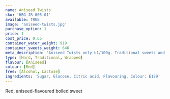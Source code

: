 ```yaml
---
name: Aniseed Twists
sku: 'HBG-JR-005-01'
available: TRUE
image: 'aniseed-twists.jpg'
purchase_option: 1
price: 1
cost_price: 0.65
container_water_weight: 919
container_sweets_weight: 646
meta_description: 'Aniseed Twists only Ł1/100g. Traditional sweets and more at Humbugs Confectionery Store. Specialists in satisfying your sweet tooth!'
type: [Hard, Traditional, Wrapped]
flavour: [Aniseed]
colour: [Red]
free: [Alcohol, Lactose]
ingredients: 'Sugar, Glucose, Citric acid, Flavouring, Colour: E129'
---
```

Red, aniseed-flavoured boiled sweet